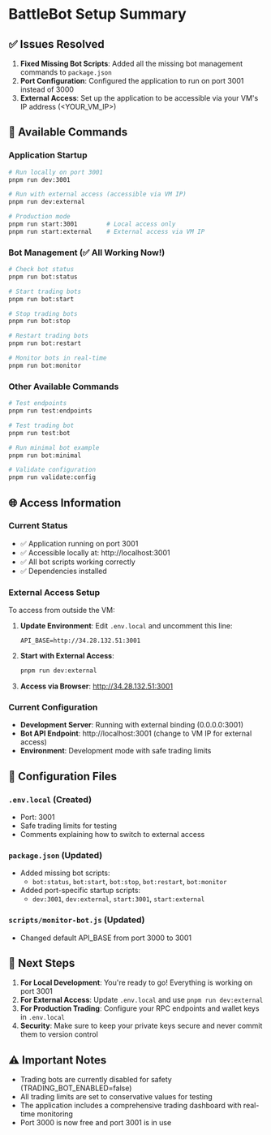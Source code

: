 # BattleBot Setup Summary

## ✅ Issues Resolved

1. **Fixed Missing Bot Scripts**: Added all the missing bot management commands to `package.json`
2. **Port Configuration**: Configured the application to run on port 3001 instead of 3000
3. **External Access**: Set up the application to be accessible via your VM's IP address (<YOUR_VM_IP>)

## 🚀 Available Commands

### Application Startup
```bash
# Run locally on port 3001
pnpm run dev:3001

# Run with external access (accessible via VM IP)
pnpm run dev:external

# Production mode
pnpm run start:3001        # Local access only
pnpm run start:external    # External access via VM IP
```

### Bot Management (✅ All Working Now!)
```bash
# Check bot status
pnpm run bot:status

# Start trading bots
pnpm run bot:start

# Stop trading bots
pnpm run bot:stop

# Restart trading bots
pnpm run bot:restart

# Monitor bots in real-time
pnpm run bot:monitor
```

### Other Available Commands
```bash
# Test endpoints
pnpm run test:endpoints

# Test trading bot
pnpm run test:bot

# Run minimal bot example
pnpm run bot:minimal

# Validate configuration
pnpm run validate:config
```

## 🌐 Access Information

### Current Status
- ✅ Application running on port 3001
- ✅ Accessible locally at: http://localhost:3001
- ✅ All bot scripts working correctly
- ✅ Dependencies installed

### External Access Setup
To access from outside the VM:

1. **Update Environment**: Edit `.env.local` and uncomment this line:
   ```
   API_BASE=http://34.28.132.51:3001
   ```

2. **Start with External Access**:
   ```bash
   pnpm run dev:external
   ```

3. **Access via Browser**: http://34.28.132.51:3001

### Current Configuration
- **Development Server**: Running with external binding (0.0.0.0:3001)
- **Bot API Endpoint**: http://localhost:3001 (change to VM IP for external access)
- **Environment**: Development mode with safe trading limits

## 🔧 Configuration Files

### `.env.local` (Created)
- Port: 3001
- Safe trading limits for testing
- Comments explaining how to switch to external access

### `package.json` (Updated)
- Added missing bot scripts:
  - `bot:status`, `bot:start`, `bot:stop`, `bot:restart`, `bot:monitor`
- Added port-specific startup scripts:
  - `dev:3001`, `dev:external`, `start:3001`, `start:external`

### `scripts/monitor-bot.js` (Updated)
- Changed default API_BASE from port 3000 to 3001

## 🎯 Next Steps

1. **For Local Development**: You're ready to go! Everything is working on port 3001
2. **For External Access**: Update `.env.local` and use `pnpm run dev:external`
3. **For Production Trading**: Configure your RPC endpoints and wallet keys in `.env.local`
4. **Security**: Make sure to keep your private keys secure and never commit them to version control

## ⚠️ Important Notes

- Trading bots are currently disabled for safety (TRADING_BOT_ENABLED=false)
- All trading limits are set to conservative values for testing
- The application includes a comprehensive trading dashboard with real-time monitoring
- Port 3000 is now free and port 3001 is in use